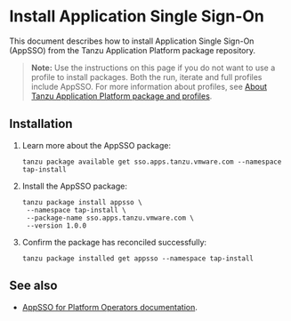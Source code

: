 # Install Application Single Sign-On

This document describes how to install Application Single Sign-On (AppSSO) from the Tanzu Application Platform package repository.

>**Note:** Use the instructions on this page if you do not want to use a profile to install packages. 
Both the run, iterate and full profiles include AppSSO. 
For more information about profiles, see [About Tanzu Application Platform package and profiles](../about-package-profiles.md).

## <a id="installation"></a>Installation

1. Learn more about the AppSSO package:

    ```shell
    tanzu package available get sso.apps.tanzu.vmware.com --namespace tap-install
    ```

1. Install the AppSSO package:

    ```shell
    tanzu package install appsso \
     --namespace tap-install \
     --package-name sso.apps.tanzu.vmware.com \
     --version 1.0.0
    ```

1. Confirm the package has reconciled successfully:

    ```shell
    tanzu package installed get appsso --namespace tap-install
    ```

## <a id="see-also"></a>See also

- [AppSSO for Platform Operators documentation](https://docs.vmware.com/en/Application-Single-Sign-On-for-VMware-Tanzu/1.0/appsso/GUID-platform-operators-index.html).
